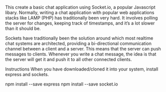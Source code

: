 This create a basic chat application using Socket.io, a popular Javascript libary. Normally, writing a chat application with popular web applications stacks like LAMP (PHP) has traditionally been very hard. It involves polling the server for changes, keeping track of timestamps, and it’s a lot slower than it should be. 

Sockets have traditionally been the solution around which most realtime chat systems are architected, providing a bi-directional communication channel between a client and a server. This means that the server can push messages to clients. Whenever you write a chat message, the idea is that the server will get it and push it to all other connected clients.

Instructions
When you have downloaded/cloned it into your system, install express and sockets.

npm install --save express
npm install --save socket.io